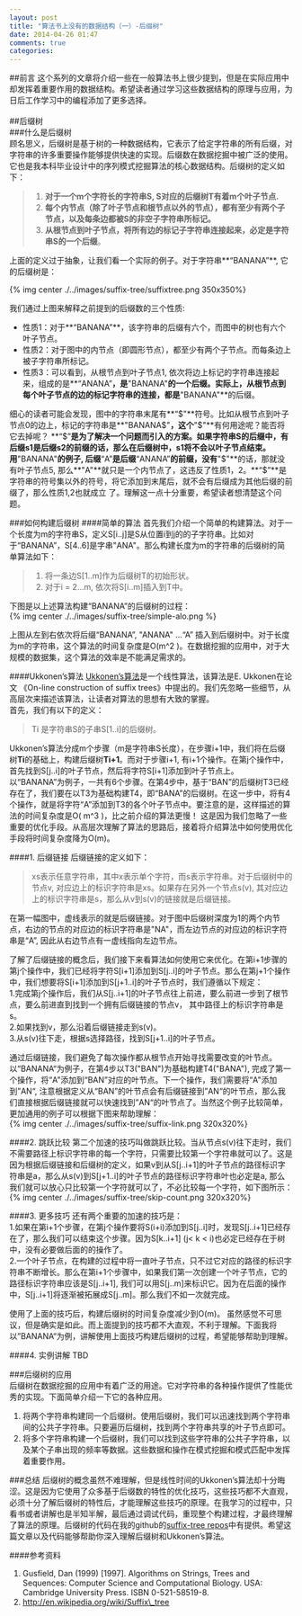 ```yaml
---
layout: post
title: "算法书上没有的数据结构（一）-后缀树"
date: 2014-04-26 01:47
comments: true
categories: 
---
```


##前言
这个系列的文章将介绍一些在一般算法书上很少提到，但是在实际应用中却发挥着重要作用的数据结构。希望读者通过学习这些数据结构的原理与应用，为日后工作学习中的编程添加了更多选择。    
<br />
##后缀树    
###什么是后缀树    
顾名思义，后缀树是基于树的一种数据结构，它表示了给定字符串的所有后缀，对字符串的许多重要操作能够提供快速的实现。后缀数在数据挖掘中被广泛的使用。它也是我本科毕业设计中的序列模式挖掘算法的核心数据结构。后缀树的定义如下：    
>  1. **对于一个m个字符长的字符串S, S对应的后缀树T有着m个叶子节点.**  
>  2. **每个内节点（除了叶子节点和根节点以外的节点），都有至少有两个子节点，以及每条边都被S的非空子字符串所标记。**       
>  3. **从根节点到叶子节点，将所有边的标记子字符串连接起来，必定是字符串S的一个后缀**。

上面的定义过于抽象，让我们看一个实际的例子。对于字符串**“BANANA”**, 它的后缀树是：

{% img center ./../images/suffix-tree/suffixtree.png 350x350%}  

我们通过上图来解释之前提到的后缀数的三个性质:   
*  性质1：对于**“BANANA”**，该字符串的后缀有六个，而图中的树也有六个叶子节点。  
*  性质2：对于图中的内节点（即圆形节点），都至少有两个子节点。而每条边上被子字符串所标记。     
*  性质3：可以看到，从根节点到叶子节点1, 依次将边上标记的字符串连接起来，组成的是**“ANANA”**，是**"BANANA"**的一个后缀。实际上，从根节点到每个叶子节点的边的标记字符串的连接，都是**"BANANA"**的后缀。   

细心的读者可能会发现，图中的字符串末尾有**“$"**符号。比如从根节点到叶子节点0的边上，标记的字符串是**"BANANA$"**，这个**"$"**有何用途呢？能否将它去掉呢？ **“$”**是为了解决一个问题而引入的方案。如果字符串S的后缀中，有后缀s1是后缀s2的前缀的话，那么在后缀树中，s1将不会以叶子节点结束。用**"BANANA"**的例子,  后缀**“A”**是后缀**“ANANA”**的前缀，没有**"$"**的话，那就没有叶子节点5, 那么**"A"**就只是一个内节点了，这违反了性质1，2。**“$”**是字符串的符号集以外的符号，将它添加到末尾后，就不会有后缀成为其他后缀的前缀了，那么性质1,2也就成立 了。理解这一点十分重要，希望读者想清楚这个问题。   

###如何构建后缀树 
####简单的算法
首先我们介绍一个简单的构建算法。对于一个长度为m的字符串S，定义S[i..j]是S从位置i到j的的子字符串。比如对于“BANANA”，S[4..6]是字串"ANA"。那么构建长度为m的字符串的后缀树的简单算法如下：  
> 1. 将一条边S[1..m]作为后缀树T的初始形状。   
> 2. 对于i = 2...m, 依次将S[i..m]插入到T中。  

下图是以上述算法构建“BANANA”的后缀树的过程：    
 {% img center ./../images/suffix-tree/simple-alo.png %}  

上图从左到右依次将后缀“BANANA”, "ANANA" ...“A” 插入到后缀树中。对于长度为m的字符串，这个算法的时间复杂度是O(m^2 )。在数据挖掘的应用中，对于大规模的数据集，这个算法的效率是不能满足需求的。     

####Ukkonen’s算法
[Ukkonen’s算法](http://en.wikipedia.org/wiki/Ukkonen's_algorithm)是一个线性算法，该算法是E. Ukkonen在论文 《On-line construction of suffix trees》中提出的。我们先忽略一些细节，从高层次来描述该算法，让读者对算法的思想有大致的掌握。   
首先，我们有以下的定义：
>Ti 是字符串S的子串S[1..i]的后缀树。   

Ukkonen’s算法分成m个步骤（m是字符串S长度），在步骤i+1中，我们将在后缀树**Ti**的基础上，构建后缀树**Ti+1**。而对于步骤i+1, 有i+1个操作。在第j个操作中，首先找到S[j..i]的叶子节点，然后将字符S[i+1]添加到叶子节点上。以“BANANA”为例子，一共有6个步骤。在第4步中，基于“BAN”的后缀树T3已经存在了，我们要在以T3为基础构建T4，即“BANA”的后缀树。在这一步中，将有4个操作，就是将字符“A”添加到T3的各个叶子节点中。要注意的是，这样描述的算法的时间复杂度是O( m^3 )，比之前介绍的算法更慢！ 这是因为我们忽略了一些重要的优化手段。从高层次理解了算法的思路后，接着将介绍算法中如何使用优化手段将时间复杂度降为O(m)。   

####1. 后缀链接
后缀链接的定义如下：   
>xs表示任意字符串，其中x表示单个字符，而s表示字符串。对于后缀树中的节点v, 对应边上的标识字符串是xs。如果存在另外一个节点s(v), 其对应边上的标识字符串是s，那么从v到s(v)的链接就是后缀链接。 

在第一幅图中，虚线表示的就是后缀链接。对于图中后缀树深度为1的两个内节点，右边的节点的对应边的标识字符串是"NA"，而左边节点的对应边的标识字符串是“A”, 因此从右边节点有一虚线指向左边节点。

了解了后缀链接的概念后，我们接下来看算法如何使用它来优化。在第i+1步骤的第j个操作中，我们已经将字符S[i+1]添加到S[j..i]的叶子节点。那么在第j+1个操作中，我们想要将S[i+1]添加到S[j+1..i]的叶子节点时，我们遵循以下规定：   
1.完成第j个操作后，我们从S[j..i+1]的叶子节点往上前进，要么前进一步到了根节点，要么前进直到找到一个拥有后缀链接的节点v， 其中路径上的标识字符串是s。   
2.如果找到v，那么沿着后缀链接走到s(v)。     
3.从s(v)往下走，根据s选择路径，找到S[j+1..i]的叶子节点。

通过后缀链接，我们避免了每次操作都从根节点开始寻找需要改变的叶节点。以“BANANA“为例子，在第4步以T3("BAN")为基础构建T4("BANA"), 完成了第一个操作，将“A"添加到“BAN”对应的叶节点。下一个操作，我们需要将“A"添加到”AN“, 注意根据定义从“BAN”的叶节点会有后缀链接到”AN“的叶节点，那么我们直接根据后缀链接就可以快速找到”AN“的叶节点了。当然这个例子比较简单，更加通用的例子可以根据下图来帮助理解：    
{% img center ./../images/suffix-tree/suffix-link.png 320x320%}   

####2. 跳跃比较
第二个加速的技巧叫做跳跃比较。当从节点s(v)往下走时，我们不需要路径上标识字符串的每一个字符，只需要比较第一个字符串就可以了。这是因为根据后缀链接和后缀树的定义，如果v到从S[j..i+1]的叶子节点的路径标识字符串是a，那么从s(v)到S[j+1..i]的叶子节点的路径标识字符串叶也必定是a, 那么我们就可以放心只比较第一个字符就可以了，不必比较每一个字符，如下图所示：    
{% img center ./../images/suffix-tree/skip-count.png 320x320%} 

####3. 更多技巧
还有两个重要的加速的技巧是：   
1.如果在第i+1个步骤，在第j个操作要将S(i+i)添加到S[j..i]时，发现S[j..i+1]已经存在了，那么我们可以结束这个步骤。因为S[k..i+1] (j< k < i)也必定已经存在于树中，没有必要做后面的的操作了。   
2.一个叶子节点，在构建的过程中将一直叶子节点，只不过它对应的路径的标识字符串不断增长。那么在第i+1个步骤中，如果我们第一次创建一个叶子节点，它的路径标识字符串应该是S[j..i+1], 我们可以用S[j..m]来标识它。因为在后面的操作中，S[j..i+1]将逐渐被拓展成S[j..m]。那么我们不如一次就完成。

使用了上面的技巧后，构建后缀树的时间复杂度减少到O(m)。 虽然感觉不可思议，但是确实是如此。而上面提到的技巧都不大直观，不利于理解。下面我将以”BANANA“为例，讲解使用上面技巧构建后缀树的过程，希望能够帮助到理解。

####4. 实例讲解
TBD

###后缀树的应用  
后缀树在数据挖掘的应用中有着广泛的用途。它对字符串的各种操作提供了性能优秀的实现。下面简单介绍一下它的各种应用。     
1. 将两个字符串构建同一个后缀树。使用后缀树，我们可以迅速找到两个字符串间的公共子字符串。只要遍历后缀树，找到两个字符串共享的叶子节点即可。    
2. 将多个字符串构建一个后缀树，我们可以找到这些字符串的公共子字符串，以及某个子串出现的频率等数据。这些数据和操作在模式挖掘和模式匹配中发挥着重要作用。  

###总结
后缀树的概念虽然不难理解，但是线性时间的Ukkonen’s算法却十分晦涩。这是因为它使用了众多基于后缀数的特性的优化技巧，这些技巧都不大直观，必须十分了解后缀树的特性后，才能理解这些技巧的原理。在我学习的过程中，只看书或者讲解也是半知半解，最后通过调试代码，重现整个构建过程，才最终理解了算法的原理。后缀树的代码在我的github的[suffix-tree repos](https://github.com/zionwu/suffix_tree)中有提供。希望这篇文章以及代码能够帮助你深入理解后缀树和Ukkonen’s算法。

####参考资料
1. Gusfield, Dan (1999) [1997]. Algorithms on Strings, Trees and Sequences: Computer Science and Computational Biology. USA: Cambridge University Press. ISBN 0-521-58519-8.
2. http://en.wikipedia.org/wiki/Suffix\_tree
